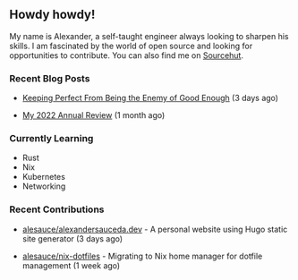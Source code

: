 ## Howdy howdy!

My name is Alexander, a self-taught engineer always looking to sharpen his skills. I am fascinated by the world of open source and looking for opportunities to contribute. You can also find me on [Sourcehut](https://sr.ht/~crow-magnon/).

### Recent Blog Posts

 - [Keeping Perfect From Being the Enemy of Good Enough](https://alexandersauceda.dev/posts/perfect-as-enemy/) (3 days ago)

 - [My 2022 Annual Review](https://alexandersauceda.dev/posts/annual-review/) (1 month ago)


### Currently Learning
- Rust
- Nix
- Kubernetes
- Networking

### Recent Contributions

- [alesauce/alexandersauceda.dev](https://github.com/alesauce/alexandersauceda.dev) - A personal website using Hugo static site generator (3 days ago)

- [alesauce/nix-dotfiles](https://github.com/alesauce/nix-dotfiles) - Migrating to Nix home manager for dotfile management (1 week ago)

